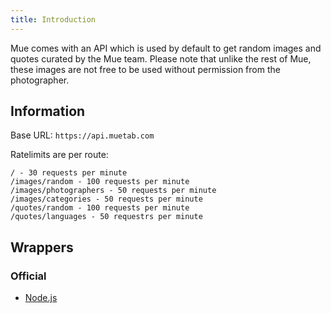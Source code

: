 ```yaml
---
title: Introduction
---
```


Mue comes with an API which is used by default to get random images and quotes curated by the Mue team. Please note that unlike the rest of Mue, these images are not free to be used without permission
from the photographer.

## Information
Base URL: ``https://api.muetab.com``

Ratelimits are per route:
```
/ - 30 requests per minute
/images/random - 100 requests per minute
/images/photographers - 50 requests per minute
/images/categories - 50 requests per minute
/quotes/random - 100 requests per minute
/quotes/languages - 50 requestrs per minute

```

## Wrappers
### Official
* [Node.js](https://github.com/mue/nodewrapper)